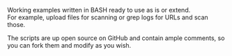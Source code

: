 Working examples written in BASH ready to use as is or extend.  
For example, upload files for scanning or grep logs for URLs and scan those.  
  
The scripts are up open source on GitHub and contain ample comments, so you can fork them and modify as you wish.
